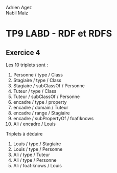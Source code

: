 Adrien Agez <br/>
Nabil Maiz

# TP9 LABD - RDF et RDFS

## Exercice 4

Les 10 triplets sont :
1. Personne / type / Class
2. Stagiaire / type / Class
3. Stagiaire / subClassOf / Personne
4. Tuteur / type / Class
5. Tuteur / subClassOf / Personne
6. encadre / type / property
7. encadre / domain / Tuteur
8. encadre / range / Stagiaire
9. encadre / subPropertyOf / foaf:knows
10. Ali / encadre / Louis

Triplets à déduire
1. Louis / type / Stagiaire
2. Louis / type / Personne
3. Ali / type / Tuteur
4. Ali / type / Personne
5. Ali / foaf:knows / Louis



